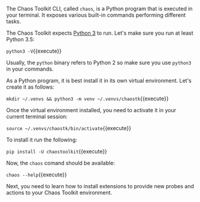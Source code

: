 The Chaos Toolkit CLI, called `chaos`, is a Python program that is executed
in your terminal. It exposes various built-in commands performing different
tasks.

The Chaos Toolkit expects [Python 3](https://www.python.org/) to run. Let's
make sure you run at least Python 3.5:

`python3 -V`{{execute}}

Usually, the `python` binary refers to Python 2 so make sure you use `python3`
in your commands.

As a Python program, it is best install it in its own virtual environment.
Let's create it as follows:

```mkdir ~/.venvs && python3 -m venv ~/.venvs/chaostk```{{execute}}

Once the virtual environment installed, you need to activate it in your
current terminal session:

`source ~/.venvs/chaostk/bin/activate`{{execute}}

To install it run the following:

`pip install -U chaostoolkit`{{execute}}

Now, the `chaos` comand should be available:

`chaos --help`{{execute}}

Next, you need to learn how to install extensions to provide new probes and
actions to your Chaos Toolkit environment.